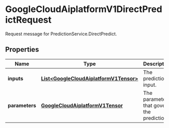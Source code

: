 

# GoogleCloudAiplatformV1DirectPredictRequest

Request message for PredictionService.DirectPredict.

## Properties

| Name | Type | Description | Notes |
|------------ | ------------- | ------------- | -------------|
|**inputs** | [**List&lt;GoogleCloudAiplatformV1Tensor&gt;**](GoogleCloudAiplatformV1Tensor.md) | The prediction input. |  [optional] |
|**parameters** | [**GoogleCloudAiplatformV1Tensor**](GoogleCloudAiplatformV1Tensor.md) | The parameters that govern the prediction. |  [optional] |



